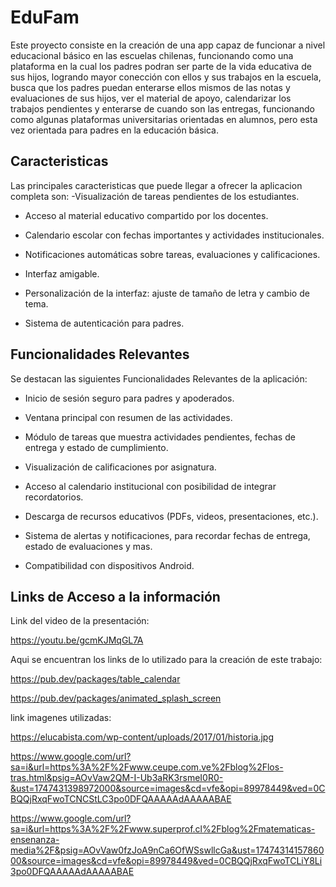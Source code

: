 
# EduFam
Este proyecto consiste en la creación de una app capaz de funcionar a nivel educacional básico en las escuelas chilenas, funcionando como una plataforma en la cual los padres podran ser parte de la vida educativa de sus hijos, logrando mayor conección con ellos y sus trabajos en la escuela, busca que los padres puedan enterarse ellos mismos de las notas y evaluaciones de sus hijos, ver el material de apoyo, calendarizar los trabajos pendientes y enterarse de cuando son las entregas, funcionando como algunas plataformas universitarias orientadas en alumnos, pero esta vez orientada para padres en la educación básica.



## Caracteristicas
Las principales caracteristicas que puede llegar a ofrecer la aplicacion completa son:
-Visualización de tareas pendientes de los estudiantes.

- Acceso al material educativo compartido por los docentes.

- Calendario escolar con fechas importantes y actividades institucionales.

- Notificaciones automáticas sobre tareas, evaluaciones y calificaciones.

- Interfaz amigable.

- Personalización de la interfaz: ajuste de tamaño de letra y cambio de tema.

- Sistema de autenticación para padres.
## Funcionalidades Relevantes
Se destacan las siguientes Funcionalidades Relevantes de la aplicación:
- Inicio de sesión seguro para padres y apoderados.

- Ventana principal con resumen de las actividades.

- Módulo de tareas que muestra actividades pendientes, fechas de entrega y estado de cumplimiento.

- Visualización de calificaciones por asignatura.

- Acceso al calendario institucional con posibilidad de integrar recordatorios.

- Descarga de recursos educativos (PDFs, videos, presentaciones, etc.).

- Sistema de alertas y notificaciones, para recordar fechas de entrega, estado de evaluaciones y mas.

- Compatibilidad con dispositivos Android.


## Links de Acceso a la información 
Link del video de la presentación:

https://youtu.be/gcmKJMqGL7A

Aqui se encuentran los links de lo utilizado para la creación de este trabajo:

https://pub.dev/packages/table_calendar

https://pub.dev/packages/animated_splash_screen

link imagenes utilizadas:

https://elucabista.com/wp-content/uploads/2017/01/historia.jpg

https://www.google.com/url?sa=i&url=https%3A%2F%2Fwww.ceupe.com.ve%2Fblog%2Flos-tras.html&psig=AOvVaw2QM-I-Ub3aRK3rsmeI0R0-&ust=1747431398972000&source=images&cd=vfe&opi=89978449&ved=0CBQQjRxqFwoTCNCStLC3po0DFQAAAAAdAAAAABAE

https://www.google.com/url?sa=i&url=https%3A%2F%2Fwww.superprof.cl%2Fblog%2Fmatematicas-ensenanza-media%2F&psig=AOvVaw0fzJoA9nCa6OfWSswllcGa&ust=1747431415786000&source=images&cd=vfe&opi=89978449&ved=0CBQQjRxqFwoTCLiY8Li3po0DFQAAAAAdAAAAABAE
